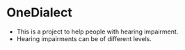# OneDialect

- This is a project to help people with hearing impairment.
- Hearing impairments can be of different levels.
